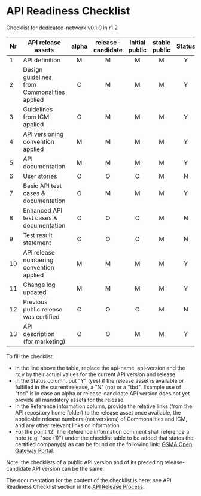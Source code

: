 # API Readiness Checklist

Checklist for dedicated-network v0.1.0 in r1.2

| Nr | API release assets  | alpha | release-candidate |  initial<br>public | stable<br> public | Status | Reference information |
|----|----------------------------------------------|:-----:|:-----------------:|:-------:|:------:|:----:|------|
|  1 | API definition                               |   M   |         M         |    M    |    M   | Y    | [/code/API_definitions/dedicated-network.yaml](/code/API_definitions/dedicated-network.yaml) |
|  2 | Design guidelines from Commonalities applied |   O   |         M         |    M    |    M   | Y    | [r3.3](https://github.com/camaraproject/Commonalities/releases/tag/r3.3)     |
|  3 | Guidelines from ICM applied                  |   O   |         M         |    M    |    M   | Y    | [r3.3](https://github.com/camaraproject/IdentityAndConsentManagement/releases/tag/r3.3)     |
|  4 | API versioning convention applied            |   M   |         M         |    M    |    M   | Y    |      |
|  5 | API documentation                            |   M   |         M         |    M    |    M   | Y    | [/documentation/API_documentation/DedicatedNetworks_GeneralDescription.md](/documentation/API_documentation/DedicatedNetworks_GeneralDescription.md) |
|  6 | User stories                                 |   O   |         O         |    O    |    M   | N    |      |
|  7 | Basic API test cases & documentation         |   O   |         M         |    M    |    M   | Y    | [/code/Test_definitions](/code/Test_definitions) |
|  8 | Enhanced API test cases & documentation      |   O   |         O         |    O    |    M   | N    |      |
|  9 | Test result statement                        |   O   |         O         |    O    |    M   | N    |      |
| 10 | API release numbering convention applied     |   M   |         M         |    M    |    M   | Y    |      |
| 11 | Change log updated                           |   M   |         M         |    M    |    M   | Y    | [/CHANGELOG.md](/CHANGELOG.md) |
| 12 | Previous public release was certified        |   O   |         O         |    O    |    M   | N    |      |
| 13 | API description (for marketing)              |   O   |         O         |    M    |    M   |   Y   | [wiki link](https://lf-camaraproject.atlassian.net/wiki/spaces/CAM/pages/227934209/DedicatedNetworks+APIs+description) |

To fill the checklist:

- in the line above the table, replace the api-name, api-version and the rx.y by their actual values for the current API version and release.
- in the Status column, put "Y" (yes) if the release asset is available or fulfilled in the current release, a "N" (no) or a "tbd". Example use of "tbd" is in case an alpha or release-candidate API version does not yet provide all mandatory assets for the release.
- in the Reference information column, provide the relative links (from the API repository home folder) to the release asset once available, the applicable release numbers (not versions) of Commonalities and ICM, and any other relevant links or information.
- For the point 12: The Reference information comment shall reference a note (e.g. "see (1)") under the checklist table to be added that states the certified company(s) as can be found on the following link: [GSMA Open Gateway Portal](https://open-gateway.gsma.com/).

Note: the checklists of a public API version and of its preceding release-candidate API version can be the same.

The documentation for the content of the checklist is here: see API Readiness Checklist section in the [API Release Process](https://lf-camaraproject.atlassian.net/wiki/x/jine).
